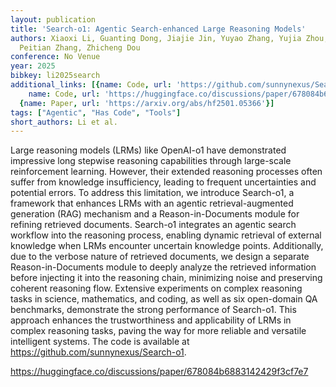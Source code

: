 ```yaml
---
layout: publication
title: 'Search-o1: Agentic Search-enhanced Large Reasoning Models'
authors: Xiaoxi Li, Guanting Dong, Jiajie Jin, Yuyao Zhang, Yujia Zhou, Yutao Zhu,
  Peitian Zhang, Zhicheng Dou
conference: No Venue
year: 2025
bibkey: li2025search
additional_links: [{name: Code, url: 'https://github.com/sunnynexus/Search-o1'}, {
    name: Code, url: 'https://huggingface.co/discussions/paper/678084b6883142429f3cf7e7'},
  {name: Paper, url: 'https://arxiv.org/abs/hf2501.05366'}]
tags: ["Agentic", "Has Code", "Tools"]
short_authors: Li et al.
---
```

Large reasoning models (LRMs) like OpenAI-o1 have demonstrated impressive long stepwise reasoning capabilities through large-scale reinforcement learning. However, their extended reasoning processes often suffer from knowledge insufficiency, leading to frequent uncertainties and potential errors. To address this limitation, we introduce Search-o1, a framework that enhances LRMs with an agentic retrieval-augmented generation (RAG) mechanism and a Reason-in-Documents module for refining retrieved documents. Search-o1 integrates an agentic search workflow into the reasoning process, enabling dynamic retrieval of external knowledge when LRMs encounter uncertain knowledge points. Additionally, due to the verbose nature of retrieved documents, we design a separate Reason-in-Documents module to deeply analyze the retrieved information before injecting it into the reasoning chain, minimizing noise and preserving coherent reasoning flow. Extensive experiments on complex reasoning tasks in science, mathematics, and coding, as well as six open-domain QA benchmarks, demonstrate the strong performance of Search-o1. This approach enhances the trustworthiness and applicability of LRMs in complex reasoning tasks, paving the way for more reliable and versatile intelligent systems. The code is available at https://github.com/sunnynexus/Search-o1.

https://huggingface.co/discussions/paper/678084b6883142429f3cf7e7